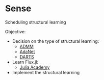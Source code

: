 # Sense
Scheduling structural learning

Objective:
  + Decision on the type of structural learning:
    + [ADMM](http://openaccess.thecvf.com/content_ECCV_2018/papers/Tianyun_Zhang_A_Systematic_DNN_ECCV_2018_paper.pdf)
    + [AdaNet](https://arxiv.org/pdf/1607.01097.pdf)
    + [DARTS](https://arxiv.org/pdf/1806.09055.pdf)
  + Learn Flux.jl:
    + [Julia Academy](https://juliaacademy.com/p/introduction-to-machine-learning)
  + Implement the structural learning
